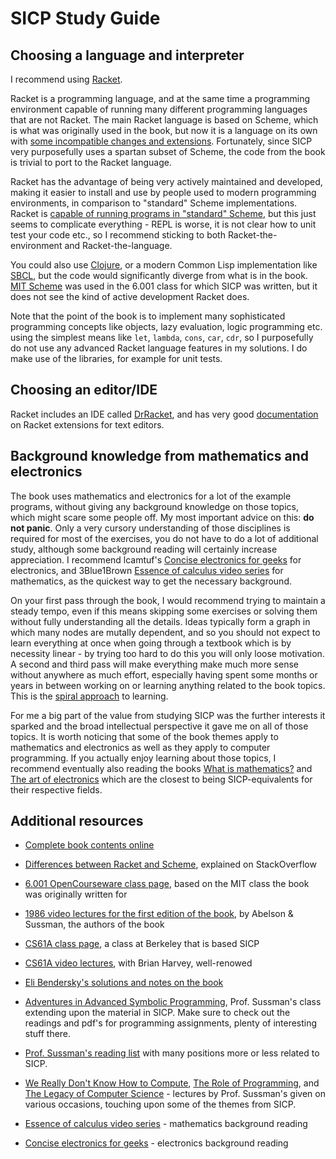 # SICP Study Guide

## Choosing a language and interpreter

I recommend using [Racket](https://racket-lang.org/).

Racket is a programming language, and at the same time a programming
environment capable of running many different programming languages
that are not Racket. The main Racket language is based on Scheme,
which is what was originally used in the book, but now it is a
language on its own with [some incompatible changes and
extensions](https://stackoverflow.com/questions/3345397/how-is-racket-different-from-scheme).
Fortunately, since SICP very purposefully uses a spartan subset of
Scheme, the code from the book is trivial to port to the Racket
language.

Racket has the advantage of being very actively maintained and
developed, making it easier to install and use by people used to
modern programming environments, in comparison to "standard" Scheme
implementations. Racket is [capable of running programs in "standard"
Scheme](https://docs.racket-lang.org/r5rs/running.html), but this just
seems to complicate everything - REPL is worse, it is not clear how to
unit test your code etc., so I recommend sticking to both
Racket-the-environment and Racket-the-language.

You could also use [Clojure](https://clojure.org/), or a modern Common
Lisp implementation like [SBCL](http://www.sbcl.org/), but the code
would significantly diverge from what is in the book. [MIT
Scheme](https://www.gnu.org/software/mit-scheme/) was used in the
6.001 class for which SICP was written, but it does not see the kind
of active development Racket does.

Note that the point of the book is to implement many sophisticated
programming concepts like objects, lazy evaluation, logic programming
etc. using the simplest means like `let`, `lambda`, `cons`, `car`,
`cdr`, so I purposefully do not use any advanced Racket language
features in my solutions. I do make use of the libraries, for example
for unit tests.

## Choosing an editor/IDE

Racket includes an IDE called
[DrRacket](http://docs.racket-lang.org/quick/index.html), and has very
good
[documentation](https://docs.racket-lang.org/guide/other-editors.html)
on Racket extensions for text editors.

## Background knowledge from mathematics and electronics

The book uses mathematics and electronics for a lot of the example
programs, without giving any background knowledge on those topics,
which might scare some people off. My most important advice on this:
**do not panic**. Only a very cursory understanding of those
disciplines is required for most of the exercises, you do not have to
do a lot of additional study, although some background reading will
certainly increase appreciation. I recommend lcamtuf's [Concise
electronics for geeks](http://lcamtuf.coredump.cx/electronics/) for
electronics, and 3Blue1Brown [Essence of calculus video
series](https://www.youtube.com/watch?v=WUvTyaaNkzM&list=PLZHQObOWTQDMsr9K-rj53DwVRMYO3t5Yr)
for mathematics, as the quickest way to get the necessary
background.

On your first pass through the book, I would recommend trying to
maintain a steady tempo, even if this means skipping some exercises or
solving them without fully understanding all the details. Ideas
typically form a graph in which many nodes are mutally dependent, and
so you should not expect to learn everything at once when going
through a textbook which is by necessity linear - by trying too hard
to do this you will only loose motivation. A second and third pass
will make everything make much more sense without anywhere as much
effort, especially having spent some months or years in between
working on or learning anything related to the book topics. This is
the [spiral
approach](https://www.av8n.com/physics/spiral-approach.htm) to
learning.

For me a big part of the value from studying SICP was the further
interests it sparked and the broad intellectual perspective it gave me
on all of those topics. It is worth noticing that some of the book
themes apply to mathematics and electronics as well as they apply to
computer programming. If you actually enjoy learning about those
topics, I recommend eventually also reading the books [What is
mathematics?](https://www.amazon.com/Mathematics-Elementary-Approach-Ideas-Methods/dp/0195105192)
and [The art of
electronics](https://www.amazon.com/Art-Electronics-Paul-Horowitz/dp/0521809266/ref=dp_ob_title_bk)
which are the closest to being SICP-equivalents for their respective
fields.

## Additional resources

* [Complete book contents online](https://mitpress.mit.edu/sicp/full-text/book/book-Z-H-4.html#%_toc_start)

* [Differences between Racket and Scheme](https://stackoverflow.com/questions/3345397/how-is-racket-different-from-scheme), explained on StackOverflow

* [6.001 OpenCourseware class page](https://ocw.mit.edu/courses/electrical-engineering-and-computer-science/6-001-structure-and-interpretation-of-computer-programs-spring-2005/), based on the MIT class the book was originally written for

* [1986 video lectures for the first edition of the book](https://ocw.mit.edu/courses/electrical-engineering-and-computer-science/6-001-structure-and-interpretation-of-computer-programs-spring-2005/video-lectures/), by Abelson & Sussman, the authors of the book

* [CS61A class page](https://cs61a.org/), a class at Berkeley that is based SICP

* [CS61A video lectures](https://archive.org/details/ucberkeley-webcast-PL3E89002AA9B9879E?sort=titleSorter), with Brian Harvey, well-renowed

* [Eli Bendersky's solutions and notes on the book](http://eli.thegreenplace.net/tag/sicp)

* [Adventures in Advanced Symbolic Programming](https://groups.csail.mit.edu/mac/users/gjs/6.945/), Prof. Sussman's class extending upon the material in SICP. Make sure to check out the readings and pdf's for programming assignments, plenty of interesting stuff there.

* [Prof. Sussman's reading list](http://aurellem.org/thoughts/html/sussman-reading-list.html) with many positions more or less related to SICP.

* [We Really Don't Know How to Compute](https://www.youtube.com/watch?v=O3tVctB_VSU), [The Role of Programming](https://www.youtube.com/watch?v=arMH5GjBwUQ), and [The Legacy of Computer Science](https://www.youtube.com/watch?v=6J1vRrozgBg) - lectures by Prof. Sussman's given on various occasions, touching upon some of the themes from SICP.

* [Essence of calculus video series](https://www.youtube.com/watch?v=WUvTyaaNkzM&list=PLZHQObOWTQDMsr9K-rj53DwVRMYO3t5Yr) - mathematics background reading

* [Concise electronics for geeks](http://lcamtuf.coredump.cx/electronics/) - electronics background reading